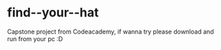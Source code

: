 ﻿# find--your--hat

Capstone project from Codeacademy, if wanna try please download and run from your pc :D
